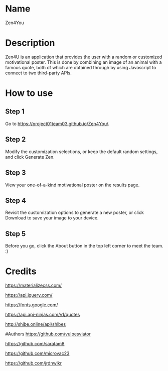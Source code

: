 # Name
Zen4You

# Description
Zen4U is an application that provides the user with a random or customized motivational poster. This is done by combining an image of an animal with a famous quote, both of which are obtained through by using Javascript to connect to two third-party APIs. 

# How to use
## Step 1
Go to https://project01team03.github.io/Zen4You/.

## Step 2
Modify the customization selections, or keep the default random settings, and click Generate Zen.

## Step 3
View your one-of-a-kind motivational poster on the results page.

## Step 4
Revisit the customization options to generate a new poster, or click Download to save your image to your device.

## Step 5
Before you go, click the About button in the top left corner to meet the team. :)

# Credits
https://materializecss.com/

https://api.jquery.com/

https://fonts.google.com/

https://api.api-ninjas.com/v1/quotes

http://shibe.online/api/shibes

#Authors
https://github.com/vulpesviator

https://github.com/saratam8

https://github.com/microvac23

https://github.com/jrdnwlkr
